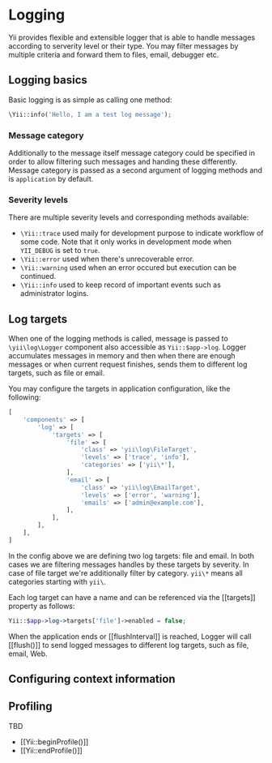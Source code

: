Logging
=======

Yii provides flexible and extensible logger that is able to handle messages according to serverity level or their type.
You may filter messages by multiple criteria and forward them to files, email, debugger etc.

Logging basics
--------------

Basic logging is as simple as calling one method:

```php
\Yii::info('Hello, I am a test log message');
```

### Message category

Additionally to the message itself message category could be specified in order to allow filtering such messages and
handing these differently. Message category is passed as a second argument of logging methods and is `application` by
default.

### Severity levels

There are multiple severity levels and corresponding methods available:

- `\Yii::trace` used maily for development purpose to indicate workflow of some code. Note that it only works in
  development mode when `YII_DEBUG` is set to `true`.
- `\Yii::error` used when there's unrecoverable error.
- `\Yii::warning` used when an error occured but execution can be continued.
- `\Yii::info` used to keep record of important events such as administrator logins.

Log targets
-----------

When one of the logging methods is called, message is passed to `\yii\log\Logger` component also accessible as
`Yii::$app->log`. Logger accumulates messages in memory and then when there are enough messages or when current
request finishes, sends them to different log targets, such as file or email.

You may configure the targets in application configuration, like the following:

```php
[
	'components' => [
		'log' => [
			'targets' => [
				'file' => [
					'class' => 'yii\log\FileTarget',
					'levels' => ['trace', 'info'],
					'categories' => ['yii\*'],
				],
				'email' => [
					'class' => 'yii\log\EmailTarget',
					'levels' => ['error', 'warning'],
					'emails' => ['admin@example.com'],
				],
			],
		],
	],
]
```

In the config above we are defining two log targets: file and email. In both cases we are filtering messages handles by
these targets by severity. In case of file target we're additionally filter by category. `yii\*` means all categories
starting with `yii\`.

Each log target can have a name and can be referenced via the [[targets]] property as follows:

```php
Yii::$app->log->targets['file']->enabled = false;
```

When the application ends or [[flushInterval]] is reached, Logger will call [[flush()]] to send logged messages to
different log targets, such as file, email, Web.


Configuring context information
-------------------------------

Profiling
---------

TBD

- [[Yii::beginProfile()]]
- [[Yii::endProfile()]]


